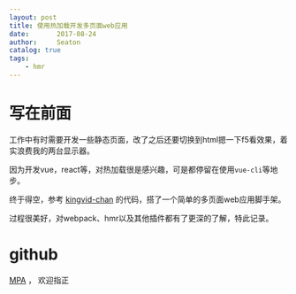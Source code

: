```yaml
---
layout: post
title: 使用热加载开发多页面web应用
date:       2017-08-24
author:     Seaton
catalog: true
tags:
    - hmr
---
```


# 写在前面

工作中有时需要开发一些静态页面，改了之后还要切换到html摁一下f5看效果，着实浪费我的两台显示器。

因为开发vue，react等，对热加载很是感兴趣，可是都停留在使用`vue-cli`等地步。

终于得空，参考 [kingvid-chan](https://github.com/kingvid-chan/webpack2-lessons) 的代码，搭了一个简单的多页面web应用脚手架。

过程很美好，对webpack、hmr以及其他插件都有了更深的了解，特此记录。

# github
 
 [MPA](https://github.com/seaton-git/MPA) ， 欢迎指正